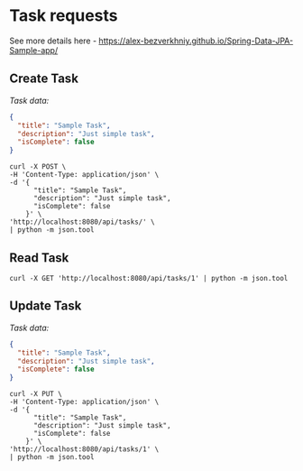 
# Task requests

See more details here - https://alex-bezverkhniy.github.io/Spring-Data-JPA-Sample-app/

## Create Task
*Task data:*
```json
{
  "title": "Sample Task",
  "description": "Just simple task",
  "isComplete": false
}
```

```ssh
curl -X POST \
-H 'Content-Type: application/json' \
-d '{
      "title": "Sample Task",
      "description": "Just simple task",
      "isComplete": false
    }' \
'http://localhost:8080/api/tasks/' \
| python -m json.tool
```

## Read Task
```ssh
curl -X GET 'http://localhost:8080/api/tasks/1' | python -m json.tool
```

## Update Task
*Task data:*
```json
{
  "title": "Sample Task",
  "description": "Just simple task",
  "isComplete": false
}
```

```ssh
curl -X PUT \
-H 'Content-Type: application/json' \
-d '{
      "title": "Sample Task",
      "description": "Just simple task",
      "isComplete": false
    }' \
'http://localhost:8080/api/tasks/1' \
| python -m json.tool
```
